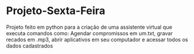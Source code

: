 # Projeto-Sexta-Feira
Projeto feito em python para a criação de uma assistente virtual que executa comandos como: Agendar compromissos em um.txt, gravar recados em .mp3, abrir aplicativos em seu computador e acessar todos os dados cadastrados
